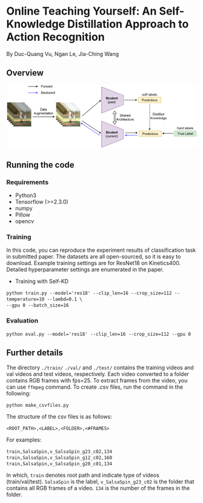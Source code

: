 # Online Teaching Yourself: An Self-Knowledge Distillation Approach to Action Recognition

By Duc-Quang Vu, Ngan Le, Jia-Ching Wang

## Overview

<p align="center">
  <img width="500" alt="fig_method" src="https://github.com/vdquang1991/Self-KD/blob/main/model/Self-kD.png">
</p>

## Running the code

### Requirements
- Python3
- Tensorflow (>=2.3.0)
- numpy 
- Pillow
- opencv

### Training

In this code, you can reproduce the experiment results of classification task in submitted paper.
The datasets are all open-sourced, so it is easy to download.
Example training settings are for ResNet18 on Kinetics400.
Detailed hyperparameter settings are enumerated in the paper.

- Training with Self-KD
~~~
python train.py --model='res18' --clip_len=16 --crop_size=112 --temperature=10 --lambd=0.1 \
--gpu 0 --batch_size=16
~~~

### Evaluation

~~~
python eval.py --model='res18' --clip_len=16 --crop_size=112 --gpu 0
~~~

## Further details
The directory `./train/` `./val/` and `./test/` contains the training videos and val videos and test videos, respectively. Each video converted to a folder contains RGB frames with fps=25. 
To extract frames from the video, you can use `ffmpeg` command. 
To create .csv files, run the command in the following:

~~~
python make_csvfiles.py
~~~

The structure of the csv files is as follows:
~~~
<ROOT_PATH>,<LABEL>,<FOLDER>,<#FRAMES>
~~~
For examples:
~~~
train,SalsaSpin,v_SalsaSpin_g23_c02,134
train,SalsaSpin,v_SalsaSpin_g12_c02,160
train,SalsaSpin,v_SalsaSpin_g20_c01,134
~~~
In which, `train` denotes root path and indicate type of videos (train/val/test).
`SalsaSpin` is the label, `v_SalsaSpin_g23_c02` is the folder that contains all RGB frames of a video.
`134` is the number of the frames in the folder.



